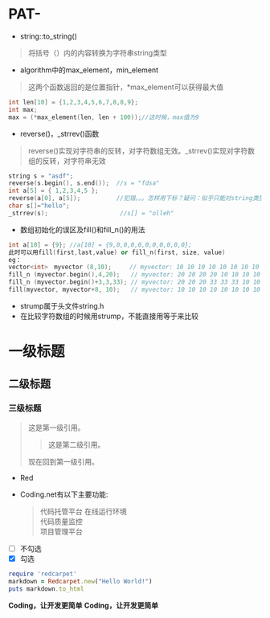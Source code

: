 # PAT-
- string::to_string() 
>将括号（）内的内容转换为字符串string类型
- algorithm中的max_element，min_element
>这两个函数返回的是位置指针，*max_element可以获得最大值
```c++
int len[10] = {1,2,3,4,5,6,7,8,8,9};
int max;
max = (*max_element(len, len + 100));//这时候，max值为9
```
- reverse()，_strrev()函数
> reverse()实现对字符串的反转，对字符数组无效。_strrev()实现对字符数组的反转，对字符串无效
```c++
string s = "asdf";    
reverse(s.begin(), s.end());  //s = "fdsa"
int a[5] = { 1,2,3,4,5 };
reverse(a[0], a[5]);          //犯错。。。怎样用下标？疑问：似乎只能对string类型才可以用reverse
char s[]="hello";
_strrev(s);                    //s[] = "olleh"
```

- 数组初始化的误区及fill()和fill_n()的用法
```c++
int a[10] = {9}; //a[10] = {9,0,0,0,0,0,0,0,0,0,0};
此时可以用fill(first,last,value) or fill_n(first, size, value)
eg：
vector<int>　myvector (8,10);     // myvector: 10 10 10 10 10 10 10 10
fill_n (myvector.begin(),4,20);   // myvector: 20 20 20 20 10 10 10 10
fill_n (myvector.begin()+3,3,33); // myvector: 20 20 20 33 33 33 10 10
fill(myvector, myvector+8, 10);   // myvector: 10 10 10 10 10 10 10 10
```
- strump属于头文件string.h
- 在比较字符数组的时候用strump，不能直接用等于来比较
























# 一级标题
## 二级标题
### 三级标题

> 这是第一级引用。
>
> > 这是第二级引用。
>
> 现在回到第一级引用。

- Red

*  Coding.net有以下主要功能:
    > 代码托管平台
    > 在线运行环境    
    > 代码质量监控    
    > 项目管理平台
    
- [ ] 不勾选
- [x] 勾选
```ruby
require 'redcarpet'
markdown = Redcarpet.new("Hello World!")
puts markdown.to_html
```
**Coding，让开发更简单**
__Coding，让开发更简单__

